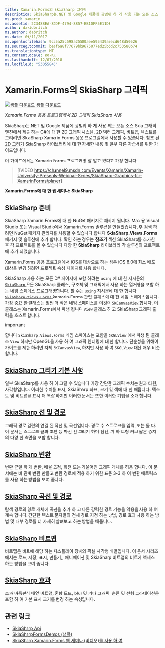 ```yaml
---
title: Xamarin.Forms의 SkiaSharp 그래픽
description: SkiaSharp는.NET 및 Google 제품에 광범위 하 게 사용 되는 오픈 소스 Skia 그래픽 엔진에서 제공 하는 C#에 대 한 2D 그래픽 시스템. 이 가이드에서는 SkiaSharp 2D 그래픽 Xamarin.Forms 응용 프로그램에서 사용 하는 방법을 설명 합니다.
ms.prod: xamarin
ms.assetid: 2C348BEA-81DF-4794-8857-EB1DFF5E11DB
author: davidbritch
ms.author: dabritch
ms.date: 09/11/2017
ms.openlocfilehash: 9cd5a25c598a25500aee595439aeecd648d50526
ms.sourcegitcommit: be6f6a8f77679bb9675077ed25b5d2c753580b74
ms.translationtype: MT
ms.contentlocale: ko-KR
ms.lasthandoff: 12/07/2018
ms.locfileid: "53055843"
---
```

# <a name="skiasharp-graphics-in-xamarinforms"></a>Xamarin.Forms의 SkiaSharp 그래픽

[![샘플 다운로드](~/media/shared/download.png) 샘플 다운로드](https://developer.xamarin.com/samples/xamarin-forms/SkiaSharpForms/Demos/)

_Xamarin.Forms 응용 프로그램에서 2D 그래픽 SkiaSharp 사용_

SkiaSharp는.NET 및 Google 제품에 광범위 하 게 사용 되는 오픈 소스 Skia 그래픽 엔진에서 제공 하는 C#에 대 한 2D 그래픽 시스템. 2D 벡터 그래픽, 비트맵, 텍스트를 그리려면 SkiaSharp Xamarin.Forms 응용 프로그램에서 사용할 수 있습니다. 참조 된 [2D 그리기](~/graphics-games/skiasharp/index.md) SkiaSharp 라이브러리에 대 한 자세한 내용 및 일부 다른 자습서를 위한 가이드입니다.

이 가이드에서는 Xamarin.Forms 프로그래밍 잘 알고 있다고 가정 합니다.

> [!VIDEO https://channel9.msdn.com/Events/Xamarin/Xamarin-University-Presents-Webinar-Series/SkiaSharp-Graphics-for-XamarinForms/player]

**Xamarin.Forms에 대 한 웹 세미나: SkiaSharp**

## <a name="skiasharp-preliminaries"></a>SkiaSharp 준비

SkiaSharp Xamarin.Forms에 대 한 NuGet 패키지로 패키지 됩니다. Mac 용 Visual Studio 또는 Visual Studio에서 Xamarin.Forms 솔루션을 만들었습니다, 후 검색 하려면 NuGet 패키지 관리자를 사용할 수 있습니다 합니다 **SkiaSharp.Views.Forms** 패키지 및 솔루션에 추가 합니다. 확인 하는 경우는 **참조가** 섹션 SkiaSharp를 추가한 후 각 프로젝트를 볼 수 있습니다 다양 한 **SkiaSharp** 라이브러리 각 솔루션의 프로젝트에 추가 되었습니다.

Xamarin.Forms 응용 프로그램에서 iOS를 대상으로 하는 경우 iOS 8.0에 최소 배포 대상을 변경 하려면 프로젝트 속성 페이지를 사용 합니다.

SkiaSharp 사용 하는 모든 C# 페이지에 포함 하려는 `using` 에 대 한 지시문의 [ `SkiaSharp` ](xref:SkiaSharp) 모든 SkiaSharp 클래스, 구조체 및 그래픽에서 사용 하는 열거형을 포함 하는 네임 스페이스 프로그래밍합니다. 할 수는 `using` 지시문에 대 한 합니다 [ `SkiaSharp.Views.Forms` ](xref:SkiaSharp.Views.Forms) Xamarin.Forms 관련 클래스에 대 한 네임 스페이스입니다. 가장 중요 한 클래스는 훨씬 더 작은 네임 스페이스를 이것이 [ `SKCanvasView` ](xref:SkiaSharp.Views.Forms.SKCanvasView)합니다. 이 클래스는 Xamarin.Forms에서 파생 됩니다 `View` 클래스 하 고 SkiaSharp 그래픽 출력을 호스트 합니다.

> [!IMPORTANT]
> 합니다 `SkiaSharp.Views.Forms` 네임 스페이스는 포함을 `SKGLView` 에서 파생 된 클래스 `View` 하지만 OpenGL을 사용 하 여 그래픽 렌더링에 대 한 합니다. 단순성을 위해이 가이드를 제한 하려면 자체 `SKCanvasView`, 하지만 사용 하 여 `SKGLView` 대신 매우 비슷합니다.

## <a name="skiasharp-drawing-basicsbasicsindexmd"></a>[SkiaSharp 그리기 기본 사항](basics/index.md)

일부 SkiaSharp를 사용 하 여 그릴 수 있습니다 가장 간단한 그래픽 수치는 원과 타원, 사각형입니다. 이러한 수치를 표시, SkiaSharp 좌표, 크기 및 색에 대 한 배웁니다. 텍스트 및 비트맵을 표시 더 복잡 하지만 이러한 문서는 또한 이러한 기법을 소개 합니다.

## <a name="skiasharp-lines-and-pathspathsindexmd"></a>[SkiaSharp 선 및 경로](paths/index.md)

그래픽 경로 일련의 연결 된 직선 및 곡선입니다. 경로 수 스트로크를 입력, 또는 둘 다. 이 문서는 스트로크 끝과 조인 등 파선 선 그리기 하며 점선, 기 하 도형 커브 짧은 중지의 다양 한 측면을 포함 합니다.

## <a name="skiasharp-transformstransformsindexmd"></a>[SkiaSharp 변환](transforms/index.md)

변환 균일 하 게 변환, 배율 조정, 회전 또는 기울어진 그래픽 개체를 허용 합니다. 이 문서에는 비 관계 변환 만들고 변환 경로에 적용 하기 위한 표준 3-3 하 여 변환 매트릭스를 사용 하는 방법을 보여 줍니다.

## <a name="skiasharp-curves-and-pathscurvesindexmd"></a>[SkiaSharp 곡선 및 경로](curves/index.md)

탐색 경로의 경로 개체에 곡선을 추가 하 고 다른 강력한 경로 기능을 악용을 사용 하 여 계속 합니다. 간단한 텍스트 문자열의 전체 경로 지정 하는 방법, 경로 효과 사용 하는 방법 및 내부 경로를 더 자세히 살펴보고 하는 방법을 배웁니다.

## <a name="skiasharp-bitmapsbitmapsindexmd"></a>[SkiaSharp 비트맵](bitmaps/index.md)

비트맵은 비트에 해당 하는 디스플레이 장치의 픽셀 사각형 배열입니다. 이 문서 시리즈에서는 로드, 저장, 표시, 만들기,, 애니메이션 및 SkiaSharp 비트맵의 비트에 액세스 하는 방법을 보여 줍니다.

## <a name="skiasharp-effectseffectsindexmd"></a>[SkiaSharp 효과](effects/index.md)

효과 바둑판식 배열 비트맵, 혼합 모드, blur 및 기타 그래픽, 순환 및 선형 그라데이션을 포함 하 여 기본 표시 크기를 변경 하는 속성입니다.

## <a name="related-links"></a>관련 링크

- [SkiaSharp Api](https://docs.microsoft.com/dotnet/api/skiasharp)
- [SkiaSharpFormsDemos (샘플)](https://developer.xamarin.com/samples/xamarin-forms/SkiaSharpForms/Demos/)
- [SkiaSharp Xamarin.Forms 웹 세미나 (비디오)를 사용 하 여](https://channel9.msdn.com/Events/Xamarin/Xamarin-University-Presents-Webinar-Series/SkiaSharp-Graphics-for-XamarinForms)
